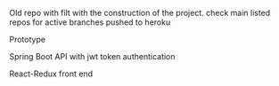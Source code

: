 Old repo with filt with the construction of the project. check main listed repos for active branches pushed to heroku

Prototype

Spring Boot API with jwt token authentication

React-Redux front end
